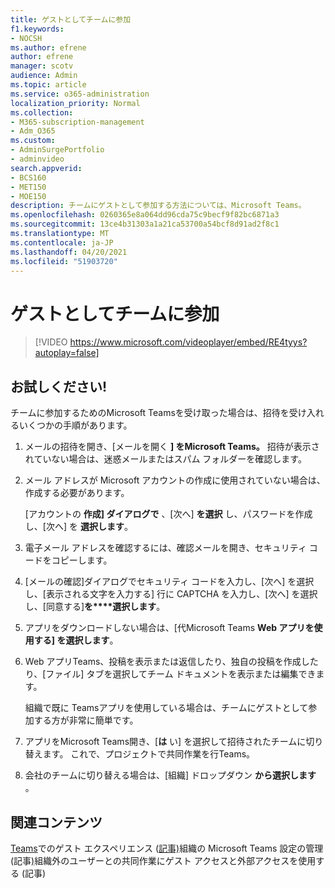 ```yaml
---
title: ゲストとしてチームに参加
f1.keywords:
- NOCSH
ms.author: efrene
author: efrene
manager: scotv
audience: Admin
ms.topic: article
ms.service: o365-administration
localization_priority: Normal
ms.collection:
- M365-subscription-management
- Adm_O365
ms.custom:
- AdminSurgePortfolio
- adminvideo
search.appverid:
- BCS160
- MET150
- MOE150
description: チームにゲストとして参加する方法については、Microsoft Teams。
ms.openlocfilehash: 0260365e8a064dd96cda75c9becf9f82bc6871a3
ms.sourcegitcommit: 13ce4b31303a1a21ca53700a54bcf8d91ad2f8c1
ms.translationtype: MT
ms.contentlocale: ja-JP
ms.lasthandoff: 04/20/2021
ms.locfileid: "51903720"
---
```

# <a name="join-a-team-as-a-guest"></a>ゲストとしてチームに参加

> [!VIDEO https://www.microsoft.com/videoplayer/embed/RE4tyys?autoplay=false]

## <a name="try-it"></a>お試しください!

チームに参加するためのMicrosoft Teamsを受け取った場合は、招待を受け入れるいくつかの手順があります。

1. メールの招待を開き、[メールを開く **] をMicrosoft Teams。** 招待が表示されていない場合は、迷惑メールまたはスパム フォルダーを確認します。
  1. メール アドレスが Microsoft アカウントの作成に使用されていない場合は、作成する必要があります。

     [アカウントの  **作成] ダイアログで**  、[次へ]  **を選択** し、パスワードを作成し、[次へ] を  **選択します**。
  1. 電子メール アドレスを確認するには、確認メールを開き、セキュリティ コードをコピーします。
  1. [メールの確認]ダイアログでセキュリティ コードを入力し、[次へ] を選択し、[表示される文字を入力する] 行に CAPTCHA を入力し、[次へ] を選択し、[同意する]**を****選択します**。 
1. アプリをダウンロードしない場合は、[代Microsoft Teams **Web アプリを使用する] を選択します**。
1. Web アプリTeams、投稿を表示または返信したり、独自の投稿を作成したり、[ファイル] タブを選択してチーム ドキュメントを表示または編集できます。

    組織で既に Teamsアプリを使用している場合は、チームにゲストとして参加する方が非常に簡単です。

1. アプリをMicrosoft Teams開き、[**は** い] を選択して招待されたチームに切り替えます。  これで、プロジェクトで共同作業を行Teams。
2. 会社のチームに切り替える場合は、[組織] ドロップダウン  **から選択します**  。

## <a name="related-content"></a>関連コンテンツ

[Teams](https://docs.microsoft.com/microsoftteams/guest-experience)でのゲスト エクスペリエンス ([記事)](https://docs.microsoft.com/microsoftteams/enable-features-office-365)組織の Microsoft Teams 設定の管理 (記事[)](https://docs.microsoft.com/microsoftteams/communicate-with-users-from-other-organizations)組織外のユーザーとの共同作業にゲスト アクセスと外部アクセスを使用する (記事)
